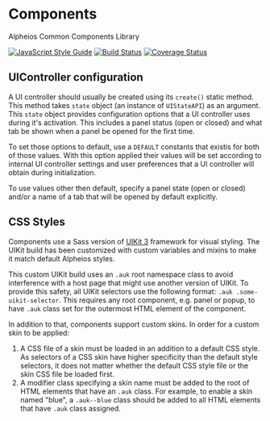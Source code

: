 # Components
Alpheios Common Components Library

[![JavaScript Style Guide](https://img.shields.io/badge/code_style-standard-brightgreen.svg)](https://standardjs.com)
[![Build Status](https://travis-ci.org/alpheios-project/components.svg?branch=master)](https://travis-ci.org/alpheios-project/components)
[![Coverage Status](https://coveralls.io/repos/github/alpheios-project/components/badge.svg?branch=master)](https://coveralls.io/github/alpheios-project/components?branch=master)

## UIController configuration

A UI controller should usually be created using its `create()` static method. This method takes `state` object
(an instance of `UIStateAPI`) as an argument. This `state` object provides configuration options that
a UI controller uses during it's activation. This includes a panel status (open or closed) and what
tab be shown when a panel be opened for the first time.

To set those options to default, use a `DEFAULT` constants that existis for both of those values. 
With this option applied their values will be set according to internal UI controller settings and user 
preferences that a UI controller will obtain during initialization.

To use values other then default, specify a panel state (open or closed) and/or a name of a tab that will
be opened by default explicitly.

## CSS Styles
Components use a Sass version of [UIKit 3](https://getuikit.com/) framework for visual styling. The UIKit build
has been customized with custom variables and mixins to make it match default Alpheios styles.

This custom UIKit build uses an `.auk` root namespace class to avoid interference with a host page that 
might use another version of UIKit. To provide this safety, all UIKit selectors use the following format: 
`.auk .some-uikit-selector`. This requires any root component, e.g. panel or popup, to have `.auk` class 
set for the outermost HTML element of the component.

In addition to that, components support custom skins. In order for a custom skin to be applied:
1. A CSS file of a skin must be loaded in an addition to a default CSS style. As selectors of a CSS
skin have higher specificity than the default style selectors, it does not matter whether the default
CSS style file or the skin CSS file be loaded first.
2. A modifier class specifying a skin name must be added to the root of HTML elements that have an `.auk` 
class. For example, to enable a skin named "blue", a `.auk--blue` class should be added to all HTML 
elements that have `.auk` class assigned.